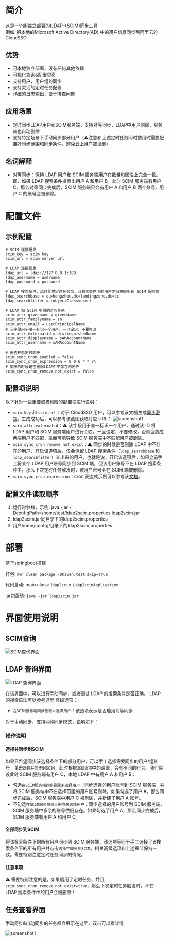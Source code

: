 # 简介
这是一个能独立部署的(LDAP->SCIM)同步工具  
例如: 把本地的Microsoft Active Directory(AD) 中的用户信息同步到阿里云的CloudSSO

## 优势
- 可本地独立部署，没有任何其他依赖
- 可视化查询&配置界面
- 支持用户，用户组的同步
- 支持灵活的定时任务配置
- 详细的日志输出，便于排查问题

## 应用场景
* 定时同步LDAP用户到SCIM服务端，支持对等同步，LDAP中用户删除，服务端也自动删除
* 支持特定场景下手动同步部分用户（⚠️注意和上述定时任务同时使用时需要配置好同步范围和同步条件，避免云上用户被误删）

## 名词解释
* 对等同步：保持 LDAP 用户和 SCIM 服务端用户在数量和属性上完全一致。即，如果 LDAP 搜索条件搜索出用户 A 和用户 B，此时 SCIM 服务端有用户 C，那么对等同步完成后，SCIM 服务端只会有用户 A 和用户 B 两个账号，用户 C 的账号会被删除。

# 配置文件

## 示例配置
```properties
# SCIM 连接信息
scim_key = scim key
scim_url = scim server url

# LDAP 连接信息
ldap_url = ldap://127.0.0.1:389
ldap_username = username
ldap_password = password

# LDAP 搜索条件，后续配置定时任务后，该搜索条件下的用户才会被同步到 SCIM 服务端
ldap_searchbase = ou=hangzhou,dc=landingzone,dc=cc
ldap_searchfilter = (objectClass=user)

# LDAP 和 SCIM 字段的对应关系
scim_attr_givenname = givenName
scim_attr_familyname = sn
scim_attr_email = userPrincipalName
# ️该字段用于唯一标识一个用户，一旦设定，不要修改
scim_attr_externalid = distinguishedName
scim_attr_displayname = sAMAccountName
scim_attr_username = sAMAccountName

# 是否开启定时同步
scim_sync_cron_enabled = false
scim_sync_cron_expression = 0 0 6 * * ?\
# 同步的时候是否删除LDAP中不存在的用户
scim_sync_cron_remove_not_exist = false
```
## 配置项说明

以下针对一些重要或者风险的配置项进行说明：
* `scim_key` 和 `scim_url`：对于 CloudSSO 用户，可以参考该文档生成[同步密钥](https://help.aliyun.com/document_detail/264937.html)。生成成功后，可以参考该截图获取对应 URL：
  ![screenshot1](image/cloudsso_key.png)
* `scim_attr_externalid`：️⚠️ 该字段用于唯一标识一个用户，通过该 ID 将 LDAP 用户和 SCIM 服务端用户进行关联。一旦设定，不要修改，否则会造成两端用户不匹配，进而可能导致 SCIM 服务端中不匹配用户被删除。
* `scim_sync_cron_remove_not_exist`：⚠️ ️同步的时候是否删除 LDAP 中不存在的用户，开启该选项后，仅会保留 LDAP 搜索条件（`ldap_searchbase` 和 `ldap_searchfilter`）查出来的用户，也就是说，开启该选项后，如果之前手工将某个 LDAP 用户账号同步到 SCIM 端，但该用户账号不在 LDAP 搜索条件中，那么下次定时任务触发时，该用户账号会在 SCIM 端被删除。
* `scim_sync_cron_expression`：cron 表达式示例可以参考该[文档](https://help.aliyun.com/document_detail/64769.html)。 

## 配置文件读取顺序

1. 运行时参数，示例: java -jar -DconfigPath=/home/test/ldap2scim.properties ldap2scim.jar  
2. ldap2scim.jar同目录下的ldap2scim.properties
3. 用户home/config/目录下的ldap2scim.properties


# 部署
基于springboot搭建

打包: `mvn clean package -Dmaven.test.skip=true`

代码启动: main class: `ldap2scim.Ldap2scimApplication`

jar包启动: `java -jar ldap2scim.jar`


# 界面使用说明

## SCIM查询

![SCIM查询界面](image/screenshot_1.png)

## LDAP 查询界面

![LDAP 查询界面](image/screenshot_3.png)

在该界面中，可以进行手动同步，或者测试 LDAP 的搜索条件是否正确。
LDAP 的搜索语法可以[参考这里](https://www.cnblogs.com/dreamer-fish/p/5832735.html)
高级选项：
* `在SCIM服务端同步删除未选择用户`：该选项表示是否启用对等同步

对于手动同步，支持两种同步模式，说明如下：

### 操作说明

#### 选择并同步到SCIM

如果只希望同步该选择条件下的部分用户，可以手工选择需要同步的用户/组账号，单击`选择并同步到SCIM`，此时根据`高级选项`中的设置，会有不同的行为。我们假设此时 SCIM 服务端有用户 C，本地 LDAP 中有用户 A 和用户 B：
* 勾选`在SCIM服务端同步删除未选择用户`：同步选择的用户账号到 SCIM 服务端，并将 SCIM 服务端中不在选择范围的用户账号删除。如果勾选了用户 A，那么同步完成后，SCIM 服务端中用户 C 被删除，并新建了用户 A 账号。
* 不勾选`在SCIM服务端同步删除未选择用户`：同步选择的用户账号到 SCIM 服务端，SCIM 服务端中多余的账号依旧存在。如果勾选了用户 A，那么同步完成后，SCIM 服务端有用户 A 和用户 C。

#### 全部同步到SCIM

将该搜索条件下的所有用户同步到 SCIM 服务端。该选项等同于手工选择了该搜索条件下的所有用户并点击`选择并同步到SCIM`。相关高级选项和上述章节保持一致。需要特别注意定时任务同步的情况。

#### 注意事项

⚠️ 需要特别注意的是，如果启用了定时任务，并且`scim_sync_cron_remove_not_exist=true`，那么下次定时任务触发时，不在 LDAP 搜索条件中的用户会被删除！

## 任务查看界面

手动同步&自动同步的任务都会展示在这里，双击可以看详情

![screenshot1](image/screenshot_2.png)
